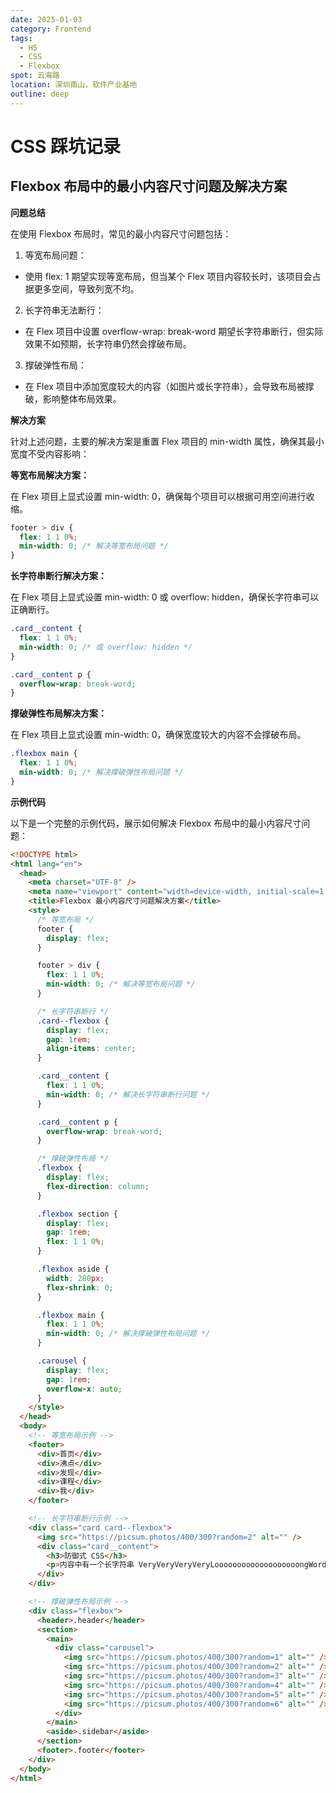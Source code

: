 ```yaml
---
date: 2025-01-03
category: Frontend
tags:
  - H5
  - CSS
  - Flexbox
spot: 云海路
location: 深圳南山，软件产业基地
outline: deep
---
```


# CSS 踩坑记录

## Flexbox 布局中的最小内容尺寸问题及解决方案

**问题总结**

在使用 Flexbox 布局时，常见的最小内容尺寸问题包括：

1. 等宽布局问题：

- 使用 flex: 1 期望实现等宽布局，但当某个 Flex 项目内容较长时，该项目会占据更多空间，导致列宽不均。

2. 长字符串无法断行：

- 在 Flex 项目中设置 overflow-wrap: break-word 期望长字符串断行，但实际效果不如预期，长字符串仍然会撑破布局。

3. 撑破弹性布局：

- 在 Flex 项目中添加宽度较大的内容（如图片或长字符串），会导致布局被撑破，影响整体布局效果。

**解决方案**

针对上述问题，主要的解决方案是重置 Flex 项目的 min-width 属性，确保其最小宽度不受内容影响：

**等宽布局解决方案：**

在 Flex 项目上显式设置 min-width: 0，确保每个项目可以根据可用空间进行收缩。

```css
footer > div {
  flex: 1 1 0%;
  min-width: 0; /* 解决等宽布局问题 */
}
```

**长字符串断行解决方案：**

在 Flex 项目上显式设置 min-width: 0 或 overflow: hidden，确保长字符串可以正确断行。

```css
.card__content {
  flex: 1 1 0%;
  min-width: 0; /* 或 overflow: hidden */
}

.card__content p {
  overflow-wrap: break-word;
}
```

**撑破弹性布局解决方案：**

在 Flex 项目上显式设置 min-width: 0，确保宽度较大的内容不会撑破布局。

```css
.flexbox main {
  flex: 1 1 0%;
  min-width: 0; /* 解决撑破弹性布局问题 */
}
```

**示例代码**

以下是一个完整的示例代码，展示如何解决 Flexbox 布局中的最小内容尺寸问题：

```html
<!DOCTYPE html>
<html lang="en">
  <head>
    <meta charset="UTF-8" />
    <meta name="viewport" content="width=device-width, initial-scale=1.0" />
    <title>Flexbox 最小内容尺寸问题解决方案</title>
    <style>
      /* 等宽布局 */
      footer {
        display: flex;
      }

      footer > div {
        flex: 1 1 0%;
        min-width: 0; /* 解决等宽布局问题 */
      }

      /* 长字符串断行 */
      .card--flexbox {
        display: flex;
        gap: 1rem;
        align-items: center;
      }

      .card__content {
        flex: 1 1 0%;
        min-width: 0; /* 解决长字符串断行问题 */
      }

      .card__content p {
        overflow-wrap: break-word;
      }

      /* 撑破弹性布局 */
      .flexbox {
        display: flex;
        flex-direction: column;
      }

      .flexbox section {
        display: flex;
        gap: 1rem;
        flex: 1 1 0%;
      }

      .flexbox aside {
        width: 280px;
        flex-shrink: 0;
      }

      .flexbox main {
        flex: 1 1 0%;
        min-width: 0; /* 解决撑破弹性布局问题 */
      }

      .carousel {
        display: flex;
        gap: 1rem;
        overflow-x: auto;
      }
    </style>
  </head>
  <body>
    <!-- 等宽布局示例 -->
    <footer>
      <div>首页</div>
      <div>沸点</div>
      <div>发现</div>
      <div>课程</div>
      <div>我</div>
    </footer>

    <!-- 长字符串断行示例 -->
    <div class="card card--flexbox">
      <img src="https://picsum.photos/400/300?random=2" alt="" />
      <div class="card__content">
        <h3>防御式 CSS</h3>
        <p>内容中有一个长字符串 VeryVeryVeryVeryLooooooooooooooooooongWord</p>
      </div>
    </div>

    <!-- 撑破弹性布局示例 -->
    <div class="flexbox">
      <header>.header</header>
      <section>
        <main>
          <div class="carousel">
            <img src="https://picsum.photos/400/300?random=1" alt="" />
            <img src="https://picsum.photos/400/300?random=2" alt="" />
            <img src="https://picsum.photos/400/300?random=3" alt="" />
            <img src="https://picsum.photos/400/300?random=4" alt="" />
            <img src="https://picsum.photos/400/300?random=5" alt="" />
            <img src="https://picsum.photos/400/300?random=6" alt="" />
          </div>
        </main>
        <aside>.sidebar</aside>
      </section>
      <footer>.footer</footer>
    </div>
  </body>
</html>
```
